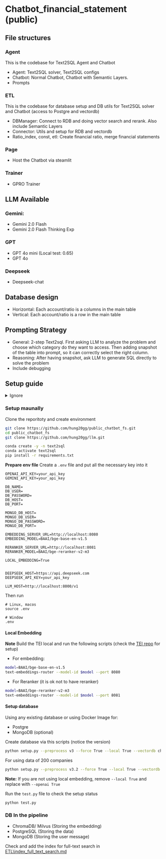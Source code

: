 # Chatbot_financial_statement (public)

## File structures

### Agent

This is the codebase for Text2SQL Agent and Chatbot

- Agent: Text2SQL solver, Text2SQL configs
- Chatbot: Normal Chatbot, Chatbot with Semantic Layers.
- Prompts

### ETL

This is the codebase for database setup and DB utils for Text2SQL solver and Chatbot (access to Postgre and vectordb) 

- DBManager: Connect to RDB and doing vector search and rerank. Also include Semantic Layers
- Connector: Utils and setup for RDB and vectordb
- Ratio_index, const, etl: Create financial ratio, merge financial statements

### Page

- Host the Chatbot via steamlit

### Trainer

- GPRO Trainer

## LLM Available

### Gemini:

- Gemini 2.0 Flash
- Gemini 2.0 Flash Thinking Exp

### GPT

- GPT 4o mini (Local test: 0.65)
- GPT 4o

### Deepseek

- Deepseek-chat

## Database design

- Horizontal: Each account/ratio is a columns in the main table
- Vertical: Each account/ratio is a row in the main table

## Prompting Strategy
- General: 2-step Text2sql. First asking LLM to analyze the problem and choose which category do they want to access. Then adding snapshot of the table into prompt, so it can correctly select the right column.
- Reasoning: After having snapshot, ask LLM to generate SQL directly to solve the problem
- Include debugging

## Setup guide
<details>
<summary>Ignore</summary>
- Make `run.sh` file executable
```bash
chmod +x run.sh
```

- For CPU (Using OpenAI Embedding)
```bash
./run.sh --openai True
```

- For GPU (Self-hosted Embedding Server)
```bash
./run.sh local-embedding --local True
```
- For GPU, Including Reranker 
```bash
./run.sh local-server --local True 
```
</details>

### Setup maunally



Clone the reporitoty and create environment

```bash
git clone https://github.com/hung20gg/public_chatbot_fs.git
cd public_chatbot_fs
git clone https://github.com/hung20gg/llm.git

conda create -y -n text2sql
conda activate text2sql
pip install -r requirements.txt
```

**Prepare env file**
Create a `.env` file and put all the necessary key into it
```
OPENAI_API_KEY=your_api_key
GEMINI_API_KEY=your_api_key

DB_NAME=
DB_USER=
DB_PASSWORD=
DB_HOST=
DB_PORT=

MONGO_DB_HOST=
MONGO_DB_USER=
MONGO_DB_PASSWORD=
MONGO_DB_PORT=

EMBEDDING_SERVER_URL=http://localhost:8080
EMBEDDING_MODEL=BAAI/bge-base-en-v1.5

RERANKER_SERVER_URL=http://localhost:8081
RERANKER_MODEL=BAAI/bge-reranker-v2-m3

LOCAL_EMBEDDING=True


DEEPSEEK_HOST=https://api.deepseek.com
DEEPSEEK_API_KEY=your_api_key

LLM_HOST=http://localhost:8000/v1
```
Then run
```
# Linux, macos
source .env

# Window
.env
```

#### Local Embedding
**Note** Build the TEI local and run the following scripts (check the [TEI repo](https://github.com/huggingface/text-embeddings-inference) for setup)

- For embedding:
```bash
model=BAAI/bge-base-en-v1.5
text-embeddings-router --model-id $model --port 8080
```

- For Reranker (it is ok not to have reranker)
```bash
model=BAAI/bge-reranker-v2-m3
text-embeddings-router --model-id $model --port 8081
```

#### Setup database
Using any existing database or using Docker Image for:
- Postgre
- MongoDB (optional)

Create database via this scripts (notice the version)

```bash
python setup.py --preprocess v3 --force True --local True --vectordb chromadb
```

For using data of 200 companies
```bash
python setup.py --preprocess v3.2 --force True --local True --vectordb chromadb
```

**Note:** If you are not using local embedding, remove `--local True` and replace with `--openai True`

Run the `test.py` file to check the setup status
```bash
python test.py
```

### DB In the pipeline
- ChromaDB/ Milvus (Storing the embedding)
- PostgreSQL (Storing the data)
- MongoDB (Storing the user message)



Check and add the index for full-text search in [ETL\index_full_text_search.md](ETL\index_full_text_search.md)
